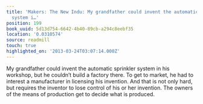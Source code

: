 ```yaml
---
title: 'Makers: The New Indu: My grandfather could invent the automatic sprinkler
  system i…'
position: 199
book_uuid: 5d13d754-6642-4b40-89cb-a294c8eebf35
location: '0.0310574'
source: readmill
touch: true
highlighted_on: '2013-03-24T03:07:14.000Z'
---
```


My grandfather could invent the automatic sprinkler system in his workshop, but he couldn’t build a factory there. To get to market, he had to interest a manufacturer in licensing his invention. And that is not only hard, but requires the inventor to lose control of his or her invention. The owners of the means of production get to decide what is produced.